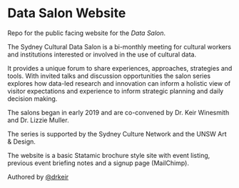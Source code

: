 # Data Salon Website

Repo for the public facing website for the _Data Salon_. 

The Sydney Cultural Data Salon is a bi-monthly meeting for cultural workers and institutions interested or involved in the use of cultural data.

It provides a unique forum to share experiences, approaches, strategies and tools. With invited talks and discussion opportunities the salon series explores how data-led research and innovation can inform a holistic view of visitor expectations and experience to inform strategic planning and daily decision making.

The salons began in early 2019 and are co-convened by Dr. Keir Winesmith and Dr. Lizzie Muller.

The series is supported by the Sydney Culture Network and the UNSW Art & Design.

The website is a basic Statamic brochure style site with event listing, previous event briefing notes and a signup page (MailChimp). 

Authored by [@drkeir](https://github.com/drkeir/)
